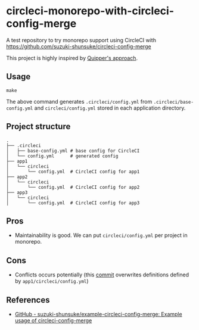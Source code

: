 # circleci-monorepo-with-circleci-config-merge

A test repository to try monorepo support using CircleCI with https://github.com/suzuki-shunsuke/circleci-config-merge

This project is highly inspired by [Quipper's approach](https://quipper.hatenablog.com/entry/2020/12/01/080000).

## Usage

```
make
```

The above command generates `.circleci/config.yml` from `.circleci/base-config.yml` and `circleci/config.yml` stored in each application directory.

## Project structure


```
.
├── .circleci
│   ├── base-config.yml # base config for CircleCI
│   └── config.yml      # generated config
├── app1
│   └── circleci
│       └── config.yml  # CircleCI config for app1
├── app2
│   └── circleci
│       └── config.yml  # CircleCI config for app2
├── app3
│   └── circleci
│       └── config.yml  # CircleCI config for app3
```


## Pros

* Maintainability is good. We can put `circleci/config.yml` per project in monorepo.

## Cons

* Conflicts occurs potentially (this [commit](https://github.com/takanabe/circleci-monorepo-with-circleci-config-merge/commit/73715ac1f66991a93ecb2e3eb7feee17f9c02d6f) overwrites definitions defined by `app1/circleci/config.yml`)

## References

* [GitHub - suzuki-shunsuke/example-circleci-config-merge: Example usage of circleci-config-merge](https://github.com/suzuki-shunsuke/example-circleci-config-merge)
